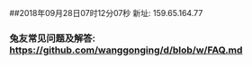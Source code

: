 ##2018年09月28日07时12分07秒 新址: 159.65.164.77
### 兔友常见问题及解答: https://github.com/wanggonging/d/blob/w/FAQ.md
